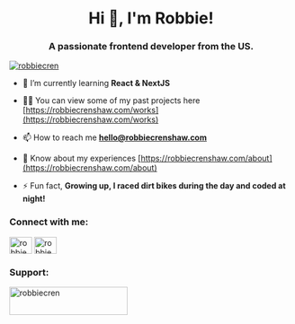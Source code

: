 <h1 align="center">Hi 👋, I'm Robbie!</h1>
<h3 align="center">A passionate frontend developer from the US.</h3>

<p align="left"> <a href="https://twitter.com/robbiecren" target="blank"><img src="https://img.shields.io/twitter/follow/robbiecren?logo=twitter&style=for-the-badge" alt="robbiecren" /></a> </p>

- 🌱 I’m currently learning **React & NextJS**

- 👨‍💻 You can view some of my past projects here [https://robbiecrenshaw.com/works](https://robbiecrenshaw.com/works)

- 📫 How to reach me **hello@robbiecrenshaw.com**

- 📄 Know about my experiences [https://robbiecrenshaw.com/about](https://robbiecrenshaw.com/about)

- ⚡ Fun fact, **Growing up, I raced dirt bikes during the day and coded at night!**

<h3 align="left">Connect with me:</h3>
<p align="left">
<a href="https://codepen.io/robbiecren07" target="blank"><img align="center" src="https://raw.githubusercontent.com/rahuldkjain/github-profile-readme-generator/master/src/images/icons/Social/codepen.svg" alt="robbiecren07" height="30" width="40" /></a>
<a href="https://twitter.com/robbiecren" target="blank"><img align="center" src="https://raw.githubusercontent.com/rahuldkjain/github-profile-readme-generator/master/src/images/icons/Social/twitter.svg" alt="robbiecren" height="30" width="40" /></a>
</p>

<h3 align="left">Support:</h3>
<p><a href="https://www.buymeacoffee.com/robbiecren"> <img align="left" src="https://cdn.buymeacoffee.com/buttons/v2/default-yellow.png" height="50" width="210" alt="robbiecren" /></a></p><br><br>


